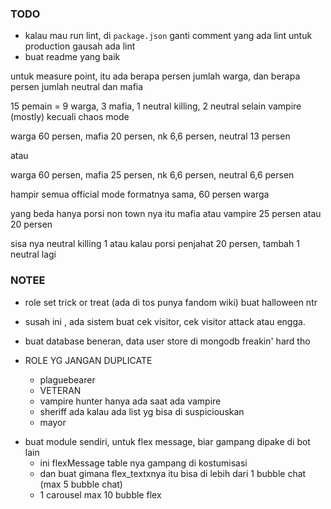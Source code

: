 ### TODO

- kalau mau run lint, di `package.json` ganti comment yang ada lint
  untuk production gausah ada lint
- buat readme yang baik

untuk measure point, itu ada berapa persen jumlah warga, dan berapa persen jumlah neutral dan mafia

15 pemain = 9 warga, 3 mafia, 1 neutral killing, 2 neutral selain vampire (mostly) kecuali chaos mode

warga 60 persen, mafia 20 persen, nk 6,6 persen, neutral 13 persen

atau

warga 60 persen, mafia 25 persen, nk 6,6 persen, neutral 6,6 persen

hampir semua official mode formatnya sama, 60 persen warga

yang beda hanya porsi non town nya itu mafia atau vampire 25 persen atau 20 persen

sisa nya neutral killing 1 atau kalau porsi penjahat 20 persen, tambah 1 neutral lagi

### NOTEE

- role set trick or treat (ada di tos punya fandom wiki) buat halloween ntr

- susah ini , ada sistem buat cek visitor, cek visitor attack atau engga.

- buat database beneran, data user store di mongodb freakin' hard tho

- ROLE YG JANGAN DUPLICATE
  - plaguebearer
  - VETERAN
  - vampire hunter hanya ada saat ada vampire
  - sheriff ada kalau ada list yg bisa di suspiciouskan
  - mayor

* buat module sendiri, untuk flex message, biar gampang dipake di bot lain
  - ini flexMessage table nya gampang di kostumisasi
  - dan buat gimana flex_textxnya itu bisa di lebih dari 1 bubble chat (max 5 bubble chat)
  - 1 carousel max 10 bubble flex
